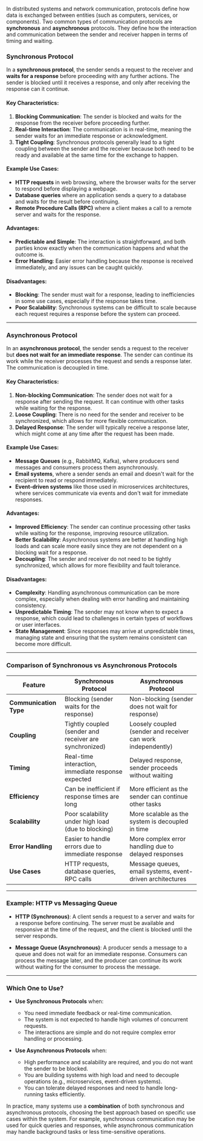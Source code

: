 In distributed systems and network communication, protocols define how data is exchanged between entities (such as computers, services, or components). Two common types of communication protocols are **synchronous** and **asynchronous** protocols. They define how the interaction and communication between the sender and receiver happen in terms of timing and waiting.

### **Synchronous Protocol**

In a **synchronous protocol**, the sender sends a request to the receiver and **waits for a response** before proceeding with any further actions. The sender is blocked until it receives a response, and only after receiving the response can it continue.

#### Key Characteristics:
1. **Blocking Communication**: The sender is blocked and waits for the response from the receiver before proceeding further.
2. **Real-time Interaction**: The communication is in real-time, meaning the sender waits for an immediate response or acknowledgment.
3. **Tight Coupling**: Synchronous protocols generally lead to a tight coupling between the sender and the receiver because both need to be ready and available at the same time for the exchange to happen.

#### Example Use Cases:
- **HTTP requests** in web browsing, where the browser waits for the server to respond before displaying a webpage.
- **Database queries** where an application sends a query to a database and waits for the result before continuing.
- **Remote Procedure Calls (RPC)** where a client makes a call to a remote server and waits for the response.

#### Advantages:
- **Predictable and Simple**: The interaction is straightforward, and both parties know exactly when the communication happens and what the outcome is.
- **Error Handling**: Easier error handling because the response is received immediately, and any issues can be caught quickly.
  
#### Disadvantages:
- **Blocking**: The sender must wait for a response, leading to inefficiencies in some use cases, especially if the response takes time.
- **Poor Scalability**: Synchronous systems can be difficult to scale because each request requires a response before the system can proceed.

---

### **Asynchronous Protocol**

In an **asynchronous protocol**, the sender sends a request to the receiver but **does not wait for an immediate response**. The sender can continue its work while the receiver processes the request and sends a response later. The communication is decoupled in time.

#### Key Characteristics:
1. **Non-blocking Communication**: The sender does not wait for a response after sending the request. It can continue with other tasks while waiting for the response.
2. **Loose Coupling**: There is no need for the sender and receiver to be synchronized, which allows for more flexible communication.
3. **Delayed Response**: The sender will typically receive a response later, which might come at any time after the request has been made.

#### Example Use Cases:
- **Message Queues** (e.g., RabbitMQ, Kafka), where producers send messages and consumers process them asynchronously.
- **Email systems**, where a sender sends an email and doesn't wait for the recipient to read or respond immediately.
- **Event-driven systems** like those used in microservices architectures, where services communicate via events and don't wait for immediate responses.

#### Advantages:
- **Improved Efficiency**: The sender can continue processing other tasks while waiting for the response, improving resource utilization.
- **Better Scalability**: Asynchronous systems are better at handling high loads and can scale more easily since they are not dependent on a blocking wait for a response.
- **Decoupling**: The sender and receiver do not need to be tightly synchronized, which allows for more flexibility and fault tolerance.

#### Disadvantages:
- **Complexity**: Handling asynchronous communication can be more complex, especially when dealing with error handling and maintaining consistency.
- **Unpredictable Timing**: The sender may not know when to expect a response, which could lead to challenges in certain types of workflows or user interfaces.
- **State Management**: Since responses may arrive at unpredictable times, managing state and ensuring that the system remains consistent can become more difficult.

---

### **Comparison of Synchronous vs Asynchronous Protocols**

| Feature              | Synchronous Protocol                               | Asynchronous Protocol                             |
|----------------------|----------------------------------------------------|---------------------------------------------------|
| **Communication Type**| Blocking (sender waits for the response)          | Non-blocking (sender does not wait for response)  |
| **Coupling**          | Tightly coupled (sender and receiver are synchronized) | Loosely coupled (sender and receiver can work independently) |
| **Timing**            | Real-time interaction, immediate response expected | Delayed response, sender proceeds without waiting |
| **Efficiency**        | Can be inefficient if response times are long     | More efficient as the sender can continue other tasks |
| **Scalability**       | Poor scalability under high load (due to blocking) | More scalable as the system is decoupled in time |
| **Error Handling**    | Easier to handle errors due to immediate response | More complex error handling due to delayed responses |
| **Use Cases**         | HTTP requests, database queries, RPC calls        | Message queues, email systems, event-driven architectures |

---

### **Example: HTTP vs Messaging Queue**

- **HTTP (Synchronous)**: A client sends a request to a server and waits for a response before continuing. The server must be available and responsive at the time of the request, and the client is blocked until the server responds.
  
- **Message Queue (Asynchronous)**: A producer sends a message to a queue and does not wait for an immediate response. Consumers can process the message later, and the producer can continue its work without waiting for the consumer to process the message.

---

### **Which One to Use?**

- **Use Synchronous Protocols** when:
  - You need immediate feedback or real-time communication.
  - The system is not expected to handle high volumes of concurrent requests.
  - The interactions are simple and do not require complex error handling or processing.

- **Use Asynchronous Protocols** when:
  - High performance and scalability are required, and you do not want the sender to be blocked.
  - You are building systems with high load and need to decouple operations (e.g., microservices, event-driven systems).
  - You can tolerate delayed responses and need to handle long-running tasks efficiently.

In practice, many systems use a **combination** of both synchronous and asynchronous protocols, choosing the best approach based on specific use cases within the system. For example, synchronous communication may be used for quick queries and responses, while asynchronous communication may handle background tasks or less time-sensitive operations.
